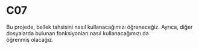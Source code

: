 # C07

Bu projede, bellek tahsisini nasıl kullanacağımızı öğreneceğiz. Ayrıca, diğer dosyalarda bulunan fonksiyonları nasıl kullanacağımızı da öğrenmiş olacağız.
